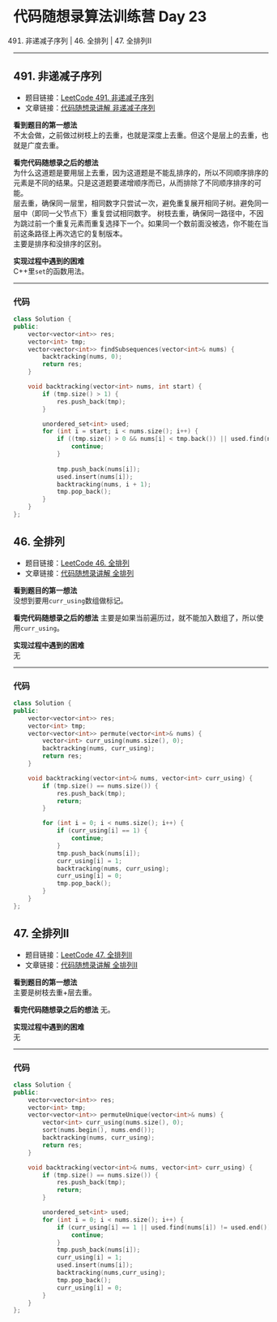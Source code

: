 # 代码随想录算法训练营 Day 23   
491. 非递减子序列 | 46. 全排列 | 47. 全排列II
---

## 491. 非递减子序列
* 题目链接：[LeetCode 491. 非递减子序列](https://leetcode.cn/problems/non-decreasing-subsequences/)
* 文章链接：[代码随想录讲解 非递减子序列](https://programmercarl.com/0491.%E9%80%92%E5%A2%9E%E5%AD%90%E5%BA%8F%E5%88%97.html)

**看到题目的第一想法**    
不太会做，之前做过树枝上的去重，也就是深度上去重。但这个是层上的去重，也就是广度去重。       

**看完代码随想录之后的想法**    
为什么这道题是要用层上去重，因为这道题是不能乱排序的，所以不同顺序排序的元素是不同的结果。只是这道题要递增顺序而已，从而排除了不同顺序排序的可能。  
层去重，确保同一层里，相同数字只尝试一次，避免重复展开相同子树。避免同一层中（即同一父节点下）重复尝试相同数字。 
树枝去重，确保同一路径中，不因为跳过前一个重复元素而重复选择下一个。如果同一个数前面没被选，你不能在当前这条路径上再次选它的复制版本。  
主要是排序和没排序的区别。    

**实现过程中遇到的困难**  
C++里`set`的函数用法。
   
---

### 代码
```cpp
class Solution {
public:
    vector<vector<int>> res;
    vector<int> tmp;
    vector<vector<int>> findSubsequences(vector<int>& nums) {
        backtracking(nums, 0);
        return res;
    }

    void backtracking(vector<int> nums, int start) {
        if (tmp.size() > 1) {
            res.push_back(tmp);
        }

        unordered_set<int> used;
        for (int i = start; i < nums.size(); i++) {
            if ((tmp.size() > 0 && nums[i] < tmp.back()) || used.find(nums[i]) != used.end()) {
                continue;
            }
            
            tmp.push_back(nums[i]);
            used.insert(nums[i]);
            backtracking(nums, i + 1);
            tmp.pop_back();
        }
    }   
};
```

## 46. 全排列
* 题目链接：[LeetCode 46. 全排列](https://leetcode.cn/problems/permutations)
* 文章链接：[代码随想录讲解 全排列](https://programmercarl.com/0046.%E5%85%A8%E6%8E%92%E5%88%97.html)

**看到题目的第一想法**  
没想到要用`curr_using`数组做标记。  

**看完代码随想录之后的想法** 
主要是如果当前遍历过，就不能加入数组了，所以使用`curr_using`。      

**实现过程中遇到的困难**  
无   

---

### 代码
```cpp
class Solution {
public:
    vector<vector<int>> res;
    vector<int> tmp;
    vector<vector<int>> permute(vector<int>& nums) {
        vector<int> curr_using(nums.size(), 0);
        backtracking(nums, curr_using);
        return res;
    }

    void backtracking(vector<int>& nums, vector<int> curr_using) {
        if (tmp.size() == nums.size()) {
            res.push_back(tmp);
            return;
        }

        for (int i = 0; i < nums.size(); i++) {
            if (curr_using[i] == 1) {
                continue;
            }
            tmp.push_back(nums[i]);
            curr_using[i] = 1;
            backtracking(nums, curr_using);
            curr_using[i] = 0;
            tmp.pop_back();
        }
    }
};
```

## 47. 全排列II
* 题目链接：[LeetCode 47. 全排列II](https://leetcode.cn/problems/permutations-ii)
* 文章链接：[代码随想录讲解 全排列II](https://programmercarl.com/0047.%E5%85%A8%E6%8E%92%E5%88%97II.html)

**看到题目的第一想法**  
主要是树枝去重+层去重。  

**看完代码随想录之后的想法** 
无。      

**实现过程中遇到的困难**  
无   

---

### 代码
```cpp
class Solution {
public:
    vector<vector<int>> res;
    vector<int> tmp;
    vector<vector<int>> permuteUnique(vector<int>& nums) {
        vector<int> curr_using(nums.size(), 0);
        sort(nums.begin(), nums.end());
        backtracking(nums, curr_using);
        return res;
    }

    void backtracking(vector<int>& nums, vector<int> curr_using) {
        if (tmp.size() == nums.size()) {
            res.push_back(tmp);
            return;
        }

        unordered_set<int> used;
        for (int i = 0; i < nums.size(); i++) {
            if (curr_using[i] == 1 || used.find(nums[i]) != used.end()) {
                continue;
            }
            tmp.push_back(nums[i]);
            curr_using[i] = 1;
            used.insert(nums[i]);
            backtracking(nums,curr_using);
            tmp.pop_back();
            curr_using[i] = 0;
        }
    }
};
```
